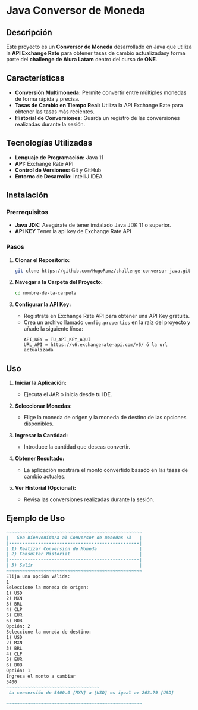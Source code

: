 # Java Conversor de Moneda

## Descripción

Este proyecto es un **Conversor de Moneda** desarrollado en Java que utiliza la **API Exchange Rate** para obtener tasas de cambio actualizadasy forma parte del **challenge de Alura Latam** dentro del curso de **ONE**.

## Características

- **Conversión Multimoneda:** Permite convertir entre múltiples monedas de forma rápida y precisa.
- **Tasas de Cambio en Tiempo Real:** Utiliza la API Exchange Rate para obtener las tasas más recientes.
- **Historial de Conversiones:** Guarda un registro de las conversiones realizadas durante la sesión.

## Tecnologías Utilizadas

- **Lenguaje de Programación:** Java 11
- **API:** Exchange Rate API
- **Control de Versiones:** Git y GitHub
- **Entorno de Desarrollo:** IntelliJ IDEA

## Instalación

### Prerrequisitos

- **Java JDK:** Asegúrate de tener instalado Java JDK 11 o superior.
- **API KEY** Tener la api key de Exchange Rate API

### Pasos

1. **Clonar el Repositorio:**
    ```bash
    git clone https://github.com/HugoRomz/challenge-conversor-java.git
    ```

2. **Navegar a la Carpeta del Proyecto:**
    ```bash
    cd nombre-de-la-carpeta
    ```

3. **Configurar la API Key:**
    - Regístrate en Exchange Rate API para obtener una API Key gratuita.
    - Crea un archivo llamado `config.properties` en la raíz del proyecto y añade la siguiente línea:
      ```
      API_KEY = TU_API_KEY_AQUÍ
      URL_API = https://v6.exchangerate-api.com/v6/ ó la url actualizada
      ```

## Uso

1. **Iniciar la Aplicación:**
    - Ejecuta el JAR o inicia desde tu IDE.

2. **Seleccionar Monedas:**
    - Elige la moneda de origen y la moneda de destino de las opciones disponibles.

3. **Ingresar la Cantidad:**
    - Introduce la cantidad que deseas convertir.

4. **Obtener Resultado:**
    - La aplicación mostrará el monto convertido basado en las tasas de cambio actuales.

5. **Ver Historial (Opcional):**
    - Revisa las conversiones realizadas durante la sesión.

## Ejemplo de Uso
```markdown
~~~~~~~~~~~~~~~~~~~~~~~~~~~~~~~~~~~~~~~~~~~~~~~~~~~
|   Sea bienvenido/a al Conversor de monedas :3   |
|-------------------------------------------------|
| 1) Realizar Conversión de Moneda                |
| 2) Consultar Historial                          |
|-------------------------------------------------|
| 3) Salir                                        |
~~~~~~~~~~~~~~~~~~~~~~~~~~~~~~~~~~~~~~~~~~~~~~~~~~~
Elija una opción válida: 
1
Seleccione la moneda de origen:
1) USD
2) MXN
3) BRL
4) CLP
5) EUR
6) BOB
Opción: 2
Seleccione la moneda de destino:
1) USD
2) MXN
3) BRL
4) CLP
5) EUR
6) BOB
Opción: 1
Ingresa el monto a cambiar
5400
~~~~~~~~~~~~~~~~~~~~~~~~~~~~~~~~~~~
 La conversión de 5400.0 [MXN] a [USD] es igual a: 263.79 [USD]

~~~~~~~~~~~~~~~~~~~~~~~~~~~~~~~~~~~~~~~~~~~~~~~~~~~
   ```
